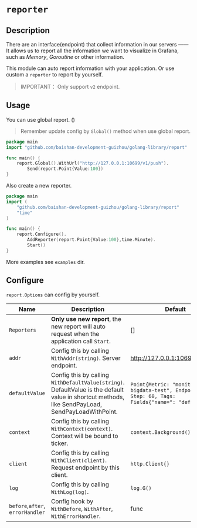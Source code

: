 # `reporter`

## Description

There are an interface(endpoint) that collect information in our servers —— It allows us to report all the information we want to visualize in Grafana, such as *Memory*, *Goroutine* or other information.

This module can auto report information with your application. Or use custom a `reporter` to report by yourself.

> IMPORTANT： Only support `v2` endpoint.

## Usage

You can use global report. ()
> Remember update config by `Global()` method when use global report.

```go
package main
import "github.com/baishan-development-guizhou/golang-library/report"

func main() {
    report.Global().WithUrl("http://127.0.0.1:10699/v1/push").
    	Send(report.Point{Value:100})
}
```

Also create a new reporter.

```go
package main
import (
    "github.com/baishan-development-guizhou/golang-library/report"
    "time"
)

func main() {
	report.Configure().
		AddReporter(report.Point{Value:100},time.Minute).
		Start()
}
```

More examples see `examples` dir.

## Configure

`report.Options` can config by yourself.

|Name |Description |Default
| --- | ---| ---
| `Reporters`| **Only use new report**, the new report will auto request when the application call `Start`.| []
| `addr`|Config this by calling `WithAddr(string)`. Server endpoint.| http://127.0.0.1:10699/v2/push
| `defaultValue`|Config this by calling `WithDefaultValue(string)`. DefaultValue is the default value in shortcut methods, like SendPayLoad, SendPayLoadWithPoint.| `Point{Metric: "monitor-bigdata-test", Endpoint: "", Step: 60, Tags: Fields{"name=": "default"}}`
| `context`| Config this by calling `WithContext(context)`. Context will be bound to ticker.| `context.Background()`
| `client`| Config this by calling `WithClient(client)`. Request endpoint by this client.| `http.Client{}`
| `log`| Config this by calling `WithLog(log)`.| `log.G()`
| `before`,`after`, `errorHandler`| Config hook by `WithBefore`, `WithAfter`, `WithErrorHandler`.| func